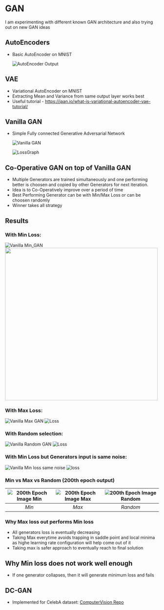 # GAN

I am experimenting with different known GAN architecture and also trying out on new GAN ideas

## AutoEncoders
  * Basic AutoEncoder on MNIST
  
    ![AutoEncoder Output](https://github.com/bhushan23/GAN/blob/master/AutoEncoder/genImg/image_9.png)

## VAE 
  * Variational AutoEncoder on MNIST 
  * Extracting Mean and Variance from same output layer works best
  * Useful tutorial - https://jaan.io/what-is-variational-autoencoder-vae-tutorial/
  
## Vanilla GAN
  * Simple Fully connected Generative Adversarial Network
  
    ![Vanilla GAN](https://github.com/bhushan23/GAN/blob/master/Vanilla%20GAN/Vanilla_Gan.gif) 
    
    ![LossGraph](https://github.com/bhushan23/GAN/blob/master/Vanilla%20GAN/Loss_Plot_Vanilla_Min_GAN_200.png)
  
## Co-Operative GAN on top of Vanilla GAN
  * Multiple Generators are trained simultaneously and one performing better is choosen and copied by other Generators for next iteration.
  * Idea is to Co-Operatively improve over a period of time
  * Best Performing Generator can be with Min/Max Loss or can be choosen randomly
  * Winner takes all strategy
 
## Results
  ### With Min Loss:
![Vanilla Min_GAN](https://github.com/bhushan23/GAN/blob/master/Co-Operative-GAN/Min/Min_Multiple_Gens.gif)
<img src="https://github.com/bhushan23/GAN/blob/master/Co-Operative-GAN/Min/Vanilla%20GAN%20LossLoss_Plot_Vanilla_GAN_200.png" width="500">
  ### With Max Loss:
![Vanilla Max GAN](https://github.com/bhushan23/GAN/blob/master/Co-Operative-GAN/Max/Max_Multiple_Gens.gif)
![Loss](https://github.com/bhushan23/GAN/blob/master/Co-Operative-GAN/Max/Loss_Plot_Vanilla_Max_Co-Operative_GAN_200.png)
  ### With Random selection:
![Vanilla Random GAN](https://github.com/bhushan23/GAN/blob/master/Co-Operative-GAN/Random/Random_Multiple_Gens.gif)
![Loss](https://github.com/bhushan23/GAN/blob/master/Co-Operative-GAN/Random/Loss_Plot_Vanilla_Random_Co-Operative_GAN_200.png)
  ### With Min Loss but Generators input is same noise:
![Vanilla Min loss same noise](https://github.com/bhushan23/GAN/blob/master/Co-Operative-GAN/Min_D_Once/Min_Multiple_Gens.gif)
![loss](https://github.com/bhushan23/GAN/blob/master/Co-Operative-GAN/Min_D_Once/Loss_Plot_Vanilla_Min_Same_Noise_Co-Operative_GAN_200.png)
  ### Min vs Max vs Random (200th epoch output)
|![200th Epoch Image Min](https://github.com/bhushan23/GAN/blob/master/Co-Operative-GAN/Min/genImg/image_199.png)|![200th Epoch Image Max](https://github.com/bhushan23/GAN/blob/master/Co-Operative-GAN/Max/genImg/image_199.png)|![200th Epoch Image Random](https://github.com/bhushan23/GAN/blob/master/Co-Operative-GAN/Random/genImg/image_199.png)|
|:---:|:---:|:---:|
|*Min*|*Max*|*Random*|

### Why Max loss out performs Min loss
 * All generators loss is eventually decreasing
 * Taking Max everytime avoids trapping in saddle point and local minima as highe learning rate configuration will help come out of it
 * Taking max is safer approach to eventually reach to final solution

## Why Min loss does not work well enough
 * If one generator collapses, then it will generate minimum loss and fails

 
  
      
  ## DC-GAN
   * Implemented for CelebA dataset: [ComputerVision Repo](https://github.com/bhushan23/Computer-Vision/tree/master/CelebA)
